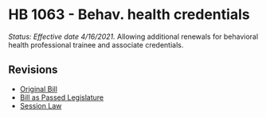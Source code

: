 # HB 1063 - Behav. health credentials
*Status: Effective date 4/16/2021.*
Allowing additional renewals for behavioral health professional trainee and associate credentials.

## Revisions
* [Original Bill](1/)
* [Bill as Passed Legislature](1/)
* [Session Law](1/)